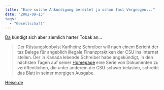 ```yaml
---
title: "Eine solche Ankündigung bereitet ja schon fast Vergnügen..."
date: "2002-09-13"
tags:
  - "Gesellschaft"
---
```


[Da](http://www.karlheinzschreiber.com/ "karlheinzschreiber.com") kündigt sich aber ziemlich harter Tobak an…

> Der Rüstungslobbyist Karlheinz Schreiber will nach einem Bericht der taz Belege für angeblich illegale Finanzpraktiken der CSU ins Internet stellen. Der in Kanada lebende Schreiber habe angekündigt, in den nächsten Tagen auf seiner [Homepage](http://www.karlheinzschreiber.com/ "karlheinzschreiber.com") eine Serie von Dokumenten zu veröffentlichen, die unter anderem die CSU schwer belasten, schreibt das Blatt in seiner morgigen Ausgabe.

[Heise.de](http://www.heise.de/newsticker/data/anw-13.09.02-008/)
